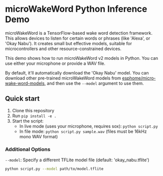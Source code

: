 # microWakeWord Python Inference Demo

microWakeWord is a TensorFlow-based wake word detection framework. This allows devices to listen for certain words or phrases (like 'Alexa', or 'Okay Nabu'). It creates small but effective models, suitable for microcontrollers and other resource-constrained devices.

This demo shows how to run microWakeWord v2 models in Python. You can use either your microphone or provide a WAV file.

By default, it'll automatically download the 'Okay Nabu' model. You can download other pre-trained microWakeWord models from [esphome/micro-wake-word-models](https://github.com/esphome/micro-wake-word-models/tree/main/models/v2), and then use the `--model` argument to use them.

## Quick start

1. Clone this repository
2. Run `pip install -e .`
3. Start the script:
   - In live mode (uses your microphone, requires sox): `python script.py`
   - In file mode: `python script.py sample.wav` (files must be 16kHz mono WAV format)

### Additional Options

`--model`: Specify a different TFLite model file (default: 'okay_nabu.tflite')
```bash
python script.py --model path/to/model.tflite
```
